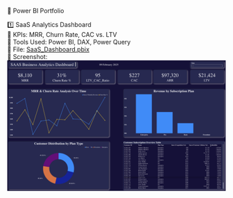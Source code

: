 🚀 Power BI Portfolio  

1️⃣ SaaS Analytics Dashboard  
🔹 KPIs: MRR, Churn Rate, CAC vs. LTV  
🔹 Tools Used: Power BI, DAX, Power Query  
🔹 File: [SaaS_Dashboard.pbix](https://github.com/itshg/PowerBI-Portfolio/blob/main/SaaS%20Business%20Analytics%20Dashboard.pbix)  
🔹 Screenshot:  
![SaaS Dashboard](https://github.com/itshg/PowerBI-Portfolio/blob/main/Screenshot%202025-02-10%20at%2000.37.02.png)
